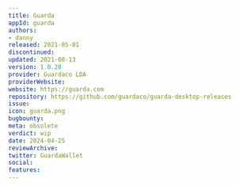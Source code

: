 ```yaml
---
title: Guarda
appId: guarda
authors:
- danny
released: 2021-05-01
discontinued: 
updated: 2021-08-13
version: 1.0.20
provider: Guardaco LDA
providerWebsite: 
website: https://guarda.com
repository: https://github.com/guardaco/guarda-desktop-releases
issue: 
icon: guarda.png
bugbounty: 
meta: obsolete
verdict: wip
date: 2024-04-25
reviewArchive:
twitter: GuardaWallet
social:
features:
---
```


